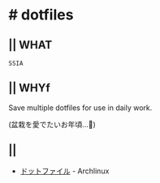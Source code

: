 # # dotfiles
## || WHAT
`SSIA`

## || WHYf
Save multiple dotfiles for use in daily work.

(盆栽を愛でたいお年頃...🍵)

## || 
- [ドットファイル](https://wiki.archlinux.jp/index.php/%E3%83%89%E3%83%83%E3%83%88%E3%83%95%E3%82%A1%E3%82%A4%E3%83%AB) - Archlinux


